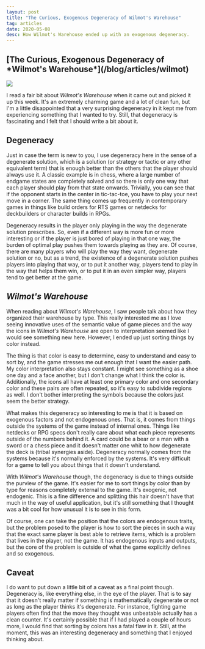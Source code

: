 ```yaml
---
layout: post
title: "The Curious, Exogenous Degeneracy of Wilmot's Warehouse"
tag: articles
date: 2020-05-08
desc: How Wilmot's Warehouse ended up with an exogenous degeneracy.
---
```

<h2>[The Curious, Exogenous Degeneracy of *Wilmot's Warehouse*](/blog/articles/wilmot)</h2>
<img src="/blogImages/Wilmot1.png" />

I read a fair bit about *Wilmot's Warehouse* when it came out and picked it up this week. It's an extremely charming game and a lot of clean fun, but I'm a little disappointed that a very surprising degeneracy in it kept me from experiencing something that I wanted to try. Still, that degeneracy is fascinating and I felt that I should write a bit about it.

## Degeneracy

Just in case the term is new to you, I use degeneracy here in the sense of a degenerate solution, which is a solution (or strategy or tactic or any other equivalent term) that is enough better than the others that the player should always use it. A classic example is in chess, where a large number of endgame states are completely solved and so there is only one way that each player should play from that state onwards. Trivially, you can see that if the opponent starts in the center in tic-tac-toe, you have to play your next move in a corner. The same thing comes up frequently in contemporary games in things like build orders for RTS games or netdecks for deckbuilders or character builds in RPGs.


Degeneracy results in the player only playing in the way the degenerate solution prescribes. So, even if a different way is more fun or more interesting or if the player is just bored of playing in that one way, the burden of optimal play pushes them towards playing as they are. Of course, there are many players who will play the way they want, degenerate solution or no, but as a trend, the existence of a degenerate solution pushes players into playing that way, or to put it another way, players tend to play in the way that helps them win, or to put it in an even simpler way, players tend to get better at the game.

## *Wilmot's Warehouse*

When reading about *Wilmot's Warehouse*, I saw people talk about how they organized their warehouse by type. This really interested me as I love seeing innovative uses of the semantic value of game pieces and the way the icons in *Wilmot's Warehouse* are open to interpretation seemed like I would see something new here. However, I ended up just sorting things by color instead.


The thing is that color is easy to determine, easy to understand and easy to sort by, and the game stresses me out enough that I want the easier path. My color interpretation also stays constant. I might see something as a shoe one day and a face another, but I don't change what I think the color is. Additionally, the icons all have at least one primary color and one secondary color and these pairs are often repeated, so it's easy to subdivide regions as well. I don't bother interpreting the symbols because the colors just seem the better strategy.


What makes this degeneracy so interesting to me is that it is based on exogenous factors and not endogenous ones. That is, it comes from things outside the systems of the game instead of internal ones. Things like netdecks or RPG specs don't really care about what each piece represents outside of the numbers behind it. A card could be a bear or a man with a sword or a chess piece and it doesn't matter one whit to how degenerate the deck is (tribal synergies aside). Degeneracy normally comes from the systems because it's normally enforced by the systems. It's very difficult for a game to tell you about things that it doesn't understand.


With *Wilmot's Warehouse* though, the degeneracy is due to things outside the purview of the game. It's easier for me to sort things by color than by type for reasons completely external to the game. It's exogenic, not endogenic. This is a fine difference and splitting this hair doesn't have that much in the way of useful application, but it's still something that I thought was a bit cool for how unusual it is to see in this form.


Of course, one can take the position that the colors are endogenous traits, but the problem posed to the player is how to sort the pieces in such a way that the exact same player is best able to retrieve items, which is a problem that lives in the player, not the game. It has endogenous inputs and outputs, but the core of the problem is outside of what the game explicitly defines and so exogenous.

## Caveat

I do want to put down a little bit of a caveat as a final point though. Degeneracy is, like everything else, in the eye of the player. That is to say that it doesn't really matter if something is mathematically degenerate or not as long as the player thinks it's degenerate. For instance, fighting game players often find that the move they thought was unbeatable actually has a clean counter. It's certainly possible that if I had played a couple of hours more, I would find that sorting by colors has a fatal flaw in it. Still, at the moment, this was an interesting degeneracy and something that I enjoyed thinking about.

